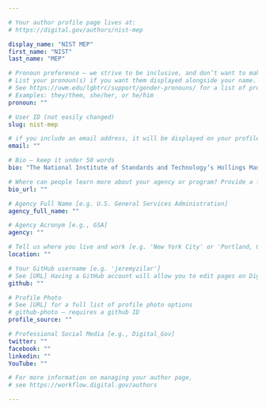 ```yaml
---

# Your author profile page lives at:
# https://digital.gov/authors/nist-mep

display_name: "NIST MEP"
first_name: "NIST"
last_name: "MEP"

# Pronoun preference — we strive to be inclusive, and don’t want to make assumptions on a person’s first name (be it a gender-neutral name, or is one more common in languages other than English). Learn more http://www.MyPronouns.org
# List your pronoun(s) if you want them displayed alongside your name. Leave it blank and we'll use just your name.
# See https://uwm.edu/lgbtrc/support/gender-pronouns/ for a list of pronouns
# Examples: they/them, she/her, or he/him
pronoun: ""

# User ID (not easily changed)
slug: nist-mep

# if you include an email address, it will be displayed on your profile page
email: ""

# Bio — keep it under 50 words
bio: "The National Institute of Standards and Technology’s Hollings Manufacturing Extension Partnership (MEP) works with small and mid-sized U.S. manufacturers to help them create and retain jobs, increase profits, and save time and money. As a program of the U.S. Department of Commerce, MEP offers its clients a wealth of unique and effective resources centered on five critical areas: technology acceleration, supplier development, sustainability, workforce and continuous improvement. [Read more&lt;a&gt;]"

# Where can people learn more about your agency or program? Provide a full URL [e.g. 'https://www.example.gov/']
bio_url: ""

# Agency Full Name [e.g. U.S. General Services Administration]
agency_full_name: ""

# Agency Acronym [e.g., GSA]
agency: ""

# Tell us where you live and work [e.g. 'New York City' or 'Portland, OR']
location: ""

# Your GitHub username [e.g. 'jeremyzilar']
# See [URL] Having a GitHub account will allow you to edit pages on DigitalGov. The image used in your GitHub account can also be used to populate your digital.gov profile photo.
github: ""

# Profile Photo
# See [URL] for a full list of profile photo options
# github-photo — requires a github ID
profile_source: ""

# Professional Social Media [e.g., Digital_Gov]
twitter: ""
facebook: ""
linkedin: ""
YouTube: ""

# For more information on managing your author page,
# see https://workflow.digital.gov/authors

---
```

